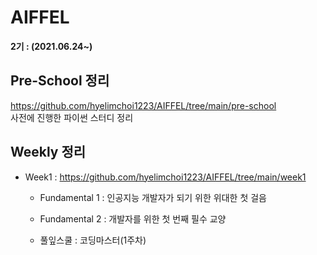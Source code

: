 # AIFFEL
**2기 : (2021.06.24~)**
## Pre-School 정리
https://github.com/hyelimchoi1223/AIFFEL/tree/main/pre-school    
사전에 진행한 파이썬 스터디 정리
## Weekly 정리
* Week1 : https://github.com/hyelimchoi1223/AIFFEL/tree/main/week1    
  * Fundamental 1 : 인공지능 개발자가 되기 위한 위대한 첫 걸음
  * Fundamental 2 : 개발자를 위한 첫 번째 필수 교양

  * 풀잎스쿨 : 코딩마스터(1주차)
